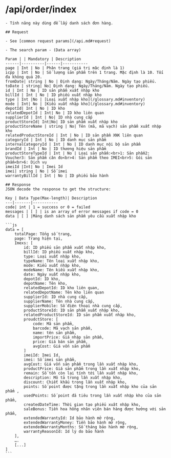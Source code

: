 
# /api/order/index

    - Tính năng này dùng để lấy danh sách đơn hàng.

    ## Request

    - See [common request params](/api.md#request)

    - The search param - (Data array)

    Param | | Mandatory | Description
    ------|----------|------|-----------
    page | Int | No | Phân trang (giá trị mặc định là 1)
    icpp | Int | No | Số lượng sản phẩm trên 1 trang. Mặc định là 10. Tối đa không quá 20. 
    fromDate| string | No | Định dạng: Ngày/Tháng/Năm. Ngày tạo phiếu.
    toDate | string| No| Định dạng: Ngày/Tháng/Năm. Ngày tạo phiếu.
    id | Int | No | ID sản phẩm xuất nhập kho
    billId | Int | No | ID phiếu xuất nhập kho
    type | Int |No | [Loại xuất nhập kho](/glossary.md#inventory)
    mode | Int| No | [Kiểu xuất nhập kho](/glossary.md#inventory)
    depotId| Int | No | ID kho
    relatedDepotId | Int| No | ID kho liên quan
    supplierId | Int | No| ID nhà cung cấp
    productStoreId| Int|No| ID sản phẩm xuất nhập kho
    productStoreName | string | No| Tên (mã, mã vạch) sản phẩm xuất nhập kho
    relatedProductStoreId | Int | No | ID sản phẩm XNK liên quan
    categoryId | Int | No | ID danh mục sản phẩm
    internalCategoryId | Int | No | ID danh mục nội bộ sản phẩm
    brandId | Int | No | ID thương hiệu sản phẩm
    productStoreTypeId | Int | No | Loại sản phẩm:<br>1: Sản phẩm2: Voucher3: Sản phẩm cân đo<br>4: Sản phẩm theo IMEI<br>5: Gói sản phẩm<br>6: Dịch vụ
    imeiId |Int| No | Imei Id
    imei| string | No | Số imei
    warrantyBillId | Int | No | ID phiếu bảo hành

    ## Response
    JSON decode the response to get the structure:

    Key | Data Type(Max-length)| Description
    ---|-------|-----------
    code| int | 1 = success or 0 = failed
    messages | [ ] | is an array of error messages if code = 0
    data | [ ] |Mảng danh sách sản phẩm yêu cầu xuất nhập kho

    ```js
    data = [
        totalPage: Tổng số trang,
    	page: Trang hiện tại,
    	Imexs: [
    		id: ID phiếu sản phẩm xuất nhập kho,
    		billId: ID phiếu xuất nhập kho,
    		type: Loại xuất nhập kho,
    		typeName: Tên loại xuất nhập kho,
    		mode: Kiểu xuất nhập kho,
    		modeName: Tên kiểu xuất nhập kho,
    		date: Ngày xuất nhập kho,
    		depotId: ID kho,
    		depotName: Tên kho,
    		relatedDepotId: ID kho liên quan,
    		relatedDepotName: Tên kho liên quan
    		supplierId: ID nhà cung cấp,
    		supplierName: Tên nhà cung cấp,
    		supplierMobile: Số điện thoại nhà cung cấp,
    		productStoreId: ID sản phẩm xuất nhập kho,
    		relatedProductStoreId: ID sản phẩm xuất nhập kho,
    		proudctStore: [
    			code: Mã sản phẩm,
    			barcode: Mã vạch sản phẩm,
    			name: tên sản phẩm,
    			importPrice: Giá nhập sản phẩm,
    			price: Giá bán sản phẩm,
    			avgCost: Giá vốn sản phẩm
    		]
    		imeiId: Imei Id,
    		imei: Số imei sản phẩm,
    		avgCost: Giá vốn sản phẩm trong lần xuất nhập kho,
    		productPrice: Giá sản phẩm trong lần xuất nhập kho,
    		remain: Số tồn còn lại tính tới lần xuất nhập kho,
    		description: Mô tả trong lần xuất nhập kho,
    		discount: Chiết khấu trong lần xuất nhập kho,
    		points: Số point được tặng trong lần xuất nhập kho của sản phẩm ,
    		usedPoints: Số point đã tiêu trong lần xuất nhập kho của sản phẩm,
    		createdDateTime: Thời gian tạo phiếu xuât nhập kho,
    		saleBonus: Tiền hoa hồng nhân viên bán hàng được hưởng với sản phẩm,
    		extendedWarrantyId: Id bảo hành mở rộng,
    		extendedWarrantyMoney: Tiền bảo hành mở rộng,
    		extendedWarrantyMonths: Số tháng bảo hành mở rộng,
    		warrantyReasonId: Id lý do bảo hành
    	],
    	….
    	[...]
    ]
    ```



